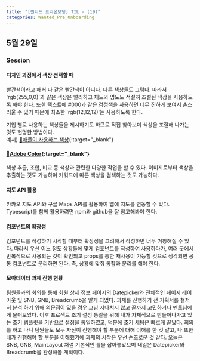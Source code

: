 ```yaml
---
title: "[원티드 프리온보딩] TIL - (19)"
categories: Wanted_Pre_Onboarding
---
```


## 5월 29일

### Session

#### 디자인 과정에서 색상 선택할 때

빨간색이라고 해서 다 같은 빨간색이 아니다. 다른 색상들도 그렇다. 따라서 'rgb(255,0,0)`과 같은 색상은 멀리하고 채도와 명도도 적절히 조절된 색상을 사용하도록 해야 한다. 또한 텍스트에 #000과 같은 검정색을 사용하면 너무 진하게 보여서 촌스러울 수 있기 때문에 최소한 'rgb(12,12,12)'는 사용하도록 한다.

기업 별로 사용하는 색상들을 제시하기도 하므로 직접 찾아보며 색상을 조절해 나가는 것도 현명한 방법이다.  
예시) [🔗애플이 사용하는 색상](https://developer.apple.com/design/human-interface-guidelines/ios/visual-design/color/){:target="\_blank"}

#### [🔗Adobe Color](https://color.adobe.com/ko/create/color-wheel){:target="\_blank"}

색상 추출, 조합, 비교 등 색상과 관련한 다양한 작업을 할 수 있다. 이미지로부터 색상을 추출하는 것도 가능하며 키워드에 따른 색상을 검색하는 것도 가능하다.

#### 지도 API 활용

카카오 지도 API와 구글 Maps API를 활용하여 앱에 지도를 연동할 수 있다. Typescript를 함께 활용하려면 npm과 github을 잘 참고해봐야 한다.

#### 컴포넌트의 확장성

컴포넌트를 작성하기 시작할 때부터 확장성을 고려해서 작성하면 너무 거창해질 수 있다. 따라서 우선 어느 정도 상황들에 맞게 컴포넌트를 작성하여 사용하다가, 여러 곳에서 반복적으로 사용되는 것이 확인되고 props를 통한 재사용이 가능할 것으로 생각되면 공통 컴포넌트로 분리하면 된다. 즉, 상황에 맞춰 통합과 분리를 해야 한다.

#### 모아데이터 과제 진행 현황

팀원들과의 회의를 통해 회원 상세 정보 페이지의 Datepicker와 전체적인 페이지 레이아웃 및 SNB, GNB, Breadcrumb을 맡게 되었다. 과제를 진행하기 전 기획서를 철저히 분석 하기 위해 의문점이 있을 경우 그냥 지나치지 않고 끝까지 고민하거나 멘토님에게 물어보았다. 이후 프로젝트 초기 설정 통일을 위해 내가 자체적으로 만들어나가고 있는 초기 템플릿을 기반으로 설정을 통일하였고, 덕분에 초기 세팅은 빠르게 끝났다. 회의를 하고 나니 팀원들도 모두 자신이 진행해야 할 부분에 대해 이해를 한 것 같고, 나 또한 내가 진행해야 할 부분을 이해했기에 과제의 시작은 우선 순조로운 것 같다. 오늘은 SNB, GNB, MainLayout 처럼 기본적인 틀을 잡아놓았으며 내일은 Datepicker와 Breadcrumb을 완성해볼 계획이다.
